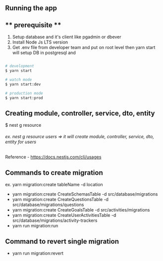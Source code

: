 ## Running the app
## ** prerequisite **
1. Setup database and it's client like pgadmin or dbever
2. Install Node Js LTS version
3. Get .env file from developer team and put on root level
   then yarn start will setup DB in postgresql and

```bash

# development
$ yarn start

# watch mode
$ yarn start:dev

# production mode
$ yarn start:prod

```

## Creating module, controller, service, dto, entity
$ nest g resource <name>
###### ex. nest g resource users => it will create module, controller, service, dto, entity for users
Reference - https://docs.nestjs.com/cli/usages

## Commands to create migration
ex. yarn migration:create tableName -d location
- yarn migration:create CreateSchemasTable -d src/database/migrations
- yarn migration:create CreateQuestionsTable -d src/database/migrations/questions
- yarn migration:create CreateGoalsTable -d src/activities/migrations
- yarn migration:create CreateUserActivitiesTable -d src/database/migrations/activity-trackers
- yarn run migration:run

## Command to revert single migration
- yarn run migration:revert

